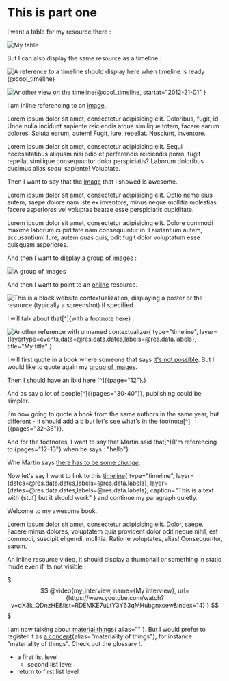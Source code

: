 # This is part one


I want a table for my resource there :

![My table](@temporal_data)

But I can also display the same resource as a timeline :

![A reference to a timeline should display here when timeline is ready](@temporal_data){@cool_timeline}



![Another view on the timeline](@temporal_data){@cool_timeline,
    startat="2012-21-01"
}

I am inline referencing to an [image](@image_test_1).

Lorem ipsum dolor sit amet, consectetur adipisicing elit. Doloribus, fugit, id. Unde nulla incidunt sapiente reiciendis atque similique totam, facere earum dolores. Soluta earum, autem! Fugit, iure, repellat. Nesciunt, inventore.

Lorem ipsum dolor sit amet, consectetur adipisicing elit. Sequi necessitatibus aliquam nisi odio et perferendis reiciendis porro, fugit repellat similique consequuntur dolor perspiciatis? Laborum doloribus ducimus alias sequi sapiente! Voluptate.

Then I want to say that the [image](@image_test_1) that I showed is awesome.

Lorem ipsum dolor sit amet, consectetur adipisicing elit. Optio nemo eius autem, saepe dolore nam iste ex inventore, minus neque mollitia molestias facere asperiores vel voluptas beatae esse perspiciatis cupiditate.

Lorem ipsum dolor sit amet, consectetur adipisicing elit. Dolore commodi maxime laborum cupiditate nam consequuntur in. Laudantium autem, accusantium! Iure, autem quas quis, odit fugit dolor voluptatum esse quisquam asperiores.

And then I want to display a group of images :

![A group of images](@image_test_1,@image_test_2)

And then I want to point to an [online](@website_test) resource.

![This is a block *website* contextualization, displaying a poster or the resource (typically a screenshot) if specified](@website_test)

I will talk about that[^]{with a footnote here} :

![Another reference with unnamed contextualizer](@temporal_data){
    type="timeline",
    layer={layertype=events,data=@res.data.dates,labels=@res.data.labels},
    title="My title"
}

I will first quote in a book where someone that says [it's not possible](@ab94).
But I would like to quote again my [group of images](@image_test_1,@image_test_2).

Then I should have an ibid here [^]{[](@ab94){page="12"}.}

And as say a lot of people[^]{[](@martin_change_2002){pages="30-40"}}, publishing could be simpler.

I'm now going to quote a book from the same authors in the same year, but different - it should add a b but let's see what's in the footnote[^]{[](@martin_change_2002b){pages="32-36"}}.

And for the footnotes, I want to say that Martin said that[^]{I'm referencing to [](@martin_change_2002){pages="12-13"} when he says : "hello"}

Whe Martin says [there has to be some *change*](@martin_change_2002).

Now let's say I want to link to this [timeline](@temporal_data){
    type="timeline",
    layer={dates=@res.data.dates,labels=@res.data.labels},
    layer={dates=@res.data.dates,labels=@res.data.labels},
    caption="This is a text with {stuf} but it should work"
} and continue my paragraph quietly.

Welcome to my awesome book.

Lorem ipsum dolor sit amet, consectetur adipisicing elit. Dolor, saepe. Facere minus dolores, voluptatem quia provident dolor odit neque nihil, est commodi, suscipit eligendi, mollitia. Ratione voluptates, alias! Consequuntur, earum.

An inline resource video, it should display a thumbnail or something in static mode even if its not visible :

$$$
@video{my_interview,
    name={My interview},
    url={https://www.youtube.com/watch?v=dX3k_QDnzHE&list=RDEMKE7uLtY3Y63qMHubgnxcew&index=14}
}
$$$

I am now talking about [material things](@materiality){
alias=""
}. But I would prefer to register it as [a concept](@materiality){alias="materiality of things"}, for instance "materiality of things". Check out the glossary !.

* a first list level
    - second list level
* return to first list level
